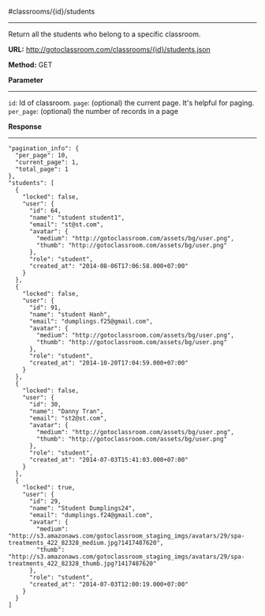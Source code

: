 #classrooms/{id}/students

----------
Return all the students who belong to a specific classroom.

**URL:** http://gotoclassroom.com/classrooms/{id}/students.json

**Method:**  GET

**Parameter**

----------
 `id`: Id of classroom.
`page`: (optional) the current page. It's helpful for paging.
`per_page`: (optional) the number of records in a page



**Response**

---------

    "pagination_info": {
      "per_page": 10,
      "current_page": 1,
      "total_page": 1
    },
    "students": [
      {
        "locked": false,
        "user": {
          "id": 64,
          "name": "student student1",
          "email": "st@st.com",
          "avatar": {
            "medium": "http://gotoclassroom.com/assets/bg/user.png",
            "thumb": "http://gotoclassroom.com/assets/bg/user.png"
          },
          "role": "student",
          "created_at": "2014-08-06T17:06:58.000+07:00"
        }
      },
      {
        "locked": false,
        "user": {
          "id": 91,
          "name": "student Hanh",
          "email": "dumplings.f25@gmail.com",
          "avatar": {
            "medium": "http://gotoclassroom.com/assets/bg/user.png",
            "thumb": "http://gotoclassroom.com/assets/bg/user.png"
          },
          "role": "student",
          "created_at": "2014-10-20T17:04:59.000+07:00"
        }
      },
      {
        "locked": false,
        "user": {
          "id": 30,
          "name": "Danny Tran",
          "email": "st2@st.com",
          "avatar": {
            "medium": "http://gotoclassroom.com/assets/bg/user.png",
            "thumb": "http://gotoclassroom.com/assets/bg/user.png"
          },
          "role": "student",
          "created_at": "2014-07-03T15:41:03.000+07:00"
        }
      },
      {
        "locked": true,
        "user": {
          "id": 29,
          "name": "Student Dumplings24",
          "email": "dumplings.f24@gmail.com",
          "avatar": {
            "medium": "http://s3.amazonaws.com/gotoclassroom_staging_imgs/avatars/29/spa-treatments_422_82328_medium.jpg?1417487620",
            "thumb": "http://s3.amazonaws.com/gotoclassroom_staging_imgs/avatars/29/spa-treatments_422_82328_thumb.jpg?1417487620"
          },
          "role": "student",
          "created_at": "2014-07-03T12:00:19.000+07:00"
        }
      }
    ]